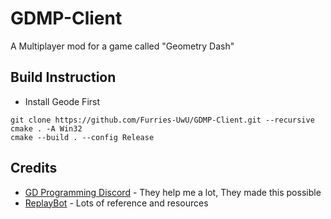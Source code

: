 # GDMP-Client

A Multiplayer mod for a game called "Geometry Dash"

## Build Instruction
- Install Geode First

```shell
git clone https://github.com/Furries-UwU/GDMP-Client.git --recursive
cmake . -A Win32
cmake --build . --config Release
```

## Credits

- [GD Programming Discord](https://discord.gg/jEwtDBK) - They help me a lot, They made this possible
- [ReplayBot](https://github.com/matcool/ReplayBot) - Lots of reference and resources
